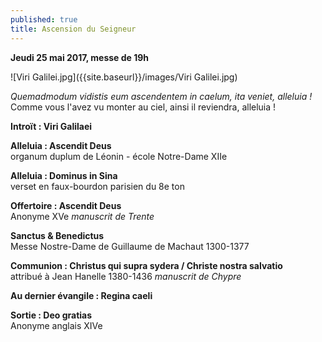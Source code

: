 ```yaml
---
published: true
title: Ascension du Seigneur
---
```

**Jeudi 25 mai 2017, messe de 19h**  

![Viri Galilei.jpg]({{site.baseurl}}/images/Viri Galilei.jpg)

*Quemadmodum vidistis eum ascendentem in caelum, ita veniet, alleluia !*  
Comme vous l'avez vu monter au ciel, ainsi il reviendra, alleluia !

**Introït : Viri Galilaei**  

**Alleluia : Ascendit Deus**  
organum duplum de Léonin - école Notre-Dame XIIe

**Alleluia : Dominus in Sina**  
verset en faux-bourdon parisien du 8e ton

**Offertoire : Ascendit Deus**  
Anonyme XVe *manuscrit de Trente*  

**Sanctus & Benedictus**  
Messe Nostre-Dame de Guillaume de Machaut 1300-1377

**Communion : Christus qui supra sydera / Christe nostra salvatio**  
attribué à Jean Hanelle 1380-1436 *manuscrit de Chypre*

**Au dernier évangile : Regina caeli**

**Sortie : Deo gratias**  
Anonyme anglais XIVe

